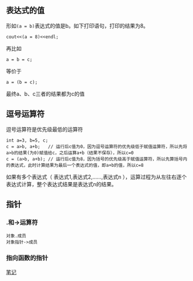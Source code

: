 ## 表达式的值
形如`(a = b)`表达式的值是b。如下打印语句，打印的结果为8。
```
cout<<(a = 8)<<endl;
```
再比如
```
a = b = c;
```
等价于
```
a = (b = c);
```
最终a、b、c三者的结果都为c的值

## 逗号运算符
逗号运算符是优先级最低的运算符
```
int a=3, b=5, c;
c = a>b, a+b;   // 运行后c值为0，因为逗号运算符的优先级低于赋值运算符，所以先将a>b的结果(为0)赋值给c，之后运算a+b（结果不保存），所以c=0
c = (a>b, a+b); // 运行后c值为8，因为括号的优先级高于赋值运算符，所以先算括号内的表达式，此时计算结果为最后一个表达式的值，即a+b的值，所以c=8
```
如果有多个表达式（ 表达式1,表达式2,......,表达式n ），运算过程为从左往右逐个表达式计算，整个表达式结果是表达式n的结果。

## 指针
### .和->运算符
```
对象.成员
对象指针->成员
```

### 指向函数的指针
[笔记](https://github.com/kanonjz/learn-cpp/blob/master/%E6%8C%87%E5%90%91%E5%87%BD%E6%95%B0%E7%9A%84%E6%8C%87%E9%92%88%E5%92%8C%E5%BC%95%E7%94%A8.md)
